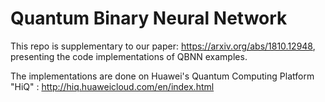 # Quantum Binary Neural Network
This repo is supplementary to our paper: https://arxiv.org/abs/1810.12948, 
presenting the code implementations of QBNN examples.

The implementations are done on Huawei's Quantum Computing Platform "HiQ" : http://hiq.huaweicloud.com/en/index.html

